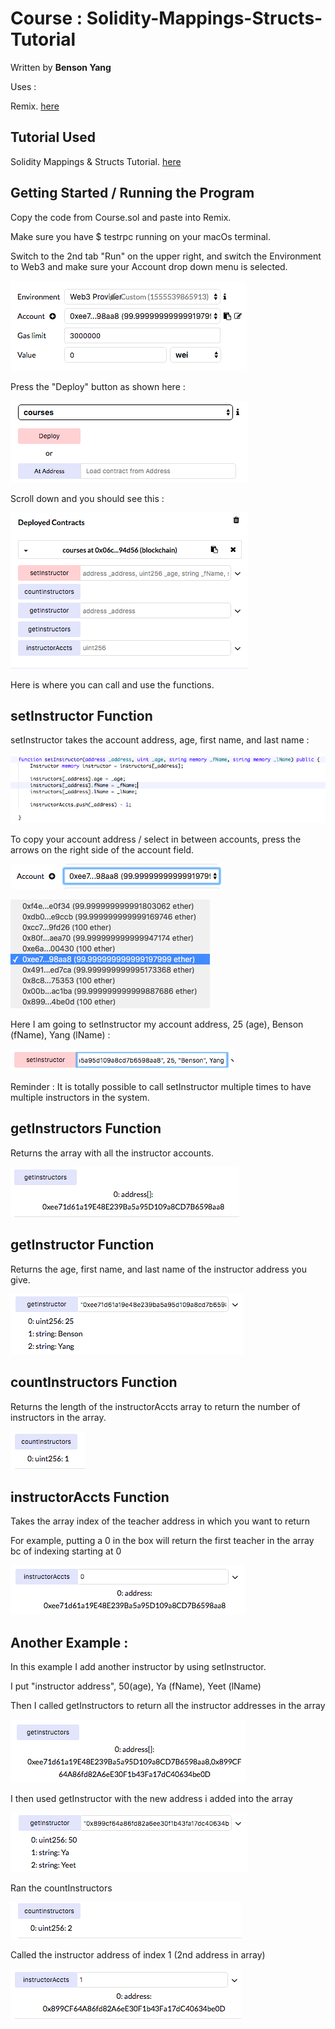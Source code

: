 # Course : Solidity-Mappings-Structs-Tutorial

Written by **Benson Yang**

Uses : 

  Remix. [here](https://remix.ethereum.org/)
  
## Tutorial Used 

Solidity Mappings & Structs Tutorial. [here](https://coursetro.com/posts/code/102/Solidity-Mappings-&-Structs-Tutorial)
  
## Getting Started / Running the Program

Copy the code from Course.sol and paste into Remix.

Make sure you have $ testrpc running on your macOs terminal.

Switch to the 2nd tab "Run" on the upper right, and switch the Environment to Web3 and make sure your Account drop down menu is selected.

![alt text](https://github.com/byangschool/Course-Solidity-Mappings-Structs-Tutoria/blob/master/Images/Screen%20Shot%202019-04-17%20at%2010.13.56%20PM.png)

Press the "Deploy" button as shown here : 

![alt text](https://github.com/byangschool/Course-Solidity-Mappings-Structs-Tutoria/blob/master/Images/Screen%20Shot%202019-04-17%20at%2010.14.06%20PM.png)

Scroll down and you should see this : 

![alt text](https://github.com/byangschool/Course-Solidity-Mappings-Structs-Tutoria/blob/master/Images/Screen%20Shot%202019-04-17%20at%2010.14.13%20PM.png)

Here is where you can call and use the functions. 

## setInstructor Function

setInstructor takes the account address, age, first name, and last name :

![alt text](https://github.com/byangschool/Course-Solidity-Mappings-Structs-Tutoria/blob/master/Images/Screen%20Shot%202019-04-17%20at%2010.30.05%20PM.png)

To copy your account address / select in between accounts, press the arrows on the right side of the account field.

![alt text](https://github.com/byangschool/Course-Solidity-Mappings-Structs-Tutoria/blob/master/Images/Screen%20Shot%202019-04-17%20at%2010.15.17%20PM.png)

![alt text](https://github.com/byangschool/Course-Solidity-Mappings-Structs-Tutoria/blob/master/Images/Screen%20Shot%202019-04-17%20at%2010.15.26%20PM.png)

Here I am going to setInstructor my account address, 25 (age), Benson (fName), Yang (lName) :

![alt text](https://github.com/byangschool/Course-Solidity-Mappings-Structs-Tutoria/blob/master/Images/Screen%20Shot%202019-04-17%20at%2010.15.46%20PM.png)

Reminder : It is totally possible to call setInstructor multiple times to have multiple instructors in the system.

## getInstructors Function

Returns the array with all the instructor accounts.

![alt text](https://github.com/byangschool/Course-Solidity-Mappings-Structs-Tutoria/blob/master/Images/Screen%20Shot%202019-04-17%20at%2010.16.25%20PM.png)

## getInstructor Function

Returns the age, first name, and last name of the instructor address you give.

![alt text](https://github.com/byangschool/Course-Solidity-Mappings-Structs-Tutoria/blob/master/Images/Screen%20Shot%202019-04-17%20at%2010.16.42%20PM.png)

## countInstructors Function

Returns the length of the instructorAccts array to return the number of instructors in the array.

![alt text](https://github.com/byangschool/Course-Solidity-Mappings-Structs-Tutoria/blob/master/Images/Screen%20Shot%202019-04-17%20at%2010.16.53%20PM.png)

## instructorAccts Function

Takes the array index of the teacher address in which you want to return

For example, putting a 0 in the box will return the first teacher in the array bc of indexing starting at 0

![alt text](https://github.com/byangschool/Course-Solidity-Mappings-Structs-Tutoria/blob/master/Images/Screen%20Shot%202019-04-17%20at%2010.18.35%20PM.png)

## Another Example :

In this example I add another instructor by using setInstructor.

I put "instructor address", 50(age), Ya (fName), Yeet (lName)

Then I called getInstructors to return all the instructor addresses in the array

![alt text](https://github.com/byangschool/Course-Solidity-Mappings-Structs-Tutoria/blob/master/Images/Screen%20Shot%202019-04-17%20at%2010.17.44%20PM.png)

I then used getInstructor with the new address i added into the array

![alt text](https://github.com/byangschool/Course-Solidity-Mappings-Structs-Tutoria/blob/master/Images/Screen%20Shot%202019-04-17%20at%2010.17.55%20PM.png)

Ran the countInstructors 

![alt text](https://github.com/byangschool/Course-Solidity-Mappings-Structs-Tutoria/blob/master/Images/Screen%20Shot%202019-04-17%20at%2010.18.01%20PM.png)

Called the instructor address of index 1 (2nd address in array) 

![alt text](https://github.com/byangschool/Course-Solidity-Mappings-Structs-Tutoria/blob/master/Images/Screen%20Shot%202019-04-17%20at%2010.18.42%20PM.png)


